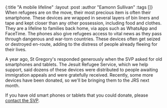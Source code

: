 {:title "A mobile lifeline"
 :layout :post
 :author "Eamonn Sullivan"
 :tags []}
When refugees are on the move, their most precious item is often their smartphone. These devices are wrapped in several layers of bin liners and tape and kept closer than any other possession, including food and clothes. They are a lifeline to families back home, via apps such as WhatsApp and FaceTime. The phones also give refugees access to vital news as they pass through dangerous and war-torn countries. These devices often get seized or destroyed en-route, adding to the distress of people already fleeing for their lives.

A year ago, St Gregory's responded generously when the SVP asked for old smartphones and tablets. The Jesuit Refugee Service, which we help support, said dozens of these devices were distributed to people awaiting immigration appeals and were gratefully received. Recently, some more devices have been donated, so we'll be bringing them to the JRS next month.

If you have old smart phones or tablets that you could donate, please [contact the SVP](../../pages-output/contact/).
